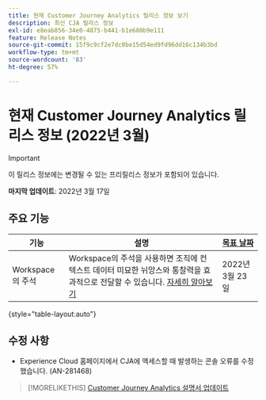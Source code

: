 ```yaml
---
title: 현재 Customer Journey Analytics 릴리스 정보 보기
description: 최신 CJA 릴리스 정보
exl-id: e8eab856-34e0-4875-b441-b1e680b9e111
feature: Release Notes
source-git-commit: 15f9c9cf2e7dc0be15d54ed9fd96dd16c134b3bd
workflow-type: tm+mt
source-wordcount: '83'
ht-degree: 57%

---
```


# 현재 Customer Journey Analytics 릴리스 정보 (2022년 3월)

>[!IMPORTANT]
>
>이 릴리스 정보에는 변경될 수 있는 프리릴리스 정보가 포함되어 있습니다.

**마지막 업데이트**: 2022년 3월 17일

## 주요 기능

| 기능 | 설명 | [목표 날짜](/help/release-notes/releases.md) |
| ----------- | ---------- | ----- |
| Workspace의 주석 | Workspace의 주석을 사용하면 조직에 컨텍스트 데이터 미묘한 뉘앙스와 통찰력을 효과적으로 전달할 수 있습니다. [자세히 알아보기](/help/components/annotations/overview.md) | 2022년 3월 23일 |

{style=&quot;table-layout:auto&quot;}

## 수정 사항

* Experience Cloud 홈페이지에서 CJA에 액세스할 때 발생하는 콘솔 오류를 수정했습니다. (AN-281468)

>[!MORELIKETHIS]
>[Customer Journey Analytics 설명서 업데이트](/help/release-notes/doc-changes.md)
